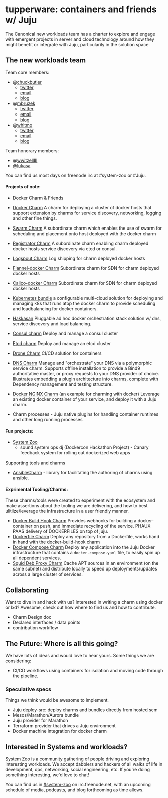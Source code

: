 # tupperware: containers and friends w/ Juju

The Canonical new workloads team has a charter to explore and engage with emergent projects in server and cloud technology around how they might benefit or integrate with Juju, particularily in the solution space.

## The new workloads team

Team core members:
- @[chuckbutler](http://github.com/chuckbutler)
    * [twitter](https://twitter.com/lazypower)
    * [email](mailto:charles.butler@canonical.com)
    * [blog](http://blog.dasroot.net)
- @[mbruzek](http://github.com/mbruzek)
    * [twitter](https://twitter.com/mattatcanonical)
    * [email](mailto:matthew.bruzek@canonical.com)
    * [blog](http://bruzer.net)
- @[whitmo](http://github.com/whitmo)
    * [twitter](https://twitter/whit)
    * [email](mailto:whit.morriss@canonical.com)
    * [blog](http://bfh.whitmorriss.org)

Team honorary members:
 - @[wwitzellIII](https://github.com/wwitzel3)
 - @[lukasa](https://github.com/lukasa)

You can find us most days on freenode irc at #system-zoo or #Juju.

#### Projects of note:

- Docker Charm & Friends
 - [Docker Charm](http://github.com/chuckbutler/docker-charm)
   A charm for deploying a cluster of docker hosts that support extension by charms for service discovery, networking, logging and other fine things. 
 - [Swarm Charm](http://github.com/whitmo/swarm-charm)
   A subordinate charm which enables the use of swarm for scheduling and placement onto host deployed with the docker charm
 - [Registrator Charm](https://github.com/whitmo/registrator-charm)
   A subordinate charm enabling charm deployed docker hosts service discovery via etcd or consul.
 - [Logspout Charm](https://github.com/chuckbutler/logspout-charm)
   Log shipping for charm deployed docker hosts
 - [Flannel-docker Charm](https://github.com/chuckbutler/flannel-docker-charm)
   Subordinate charm for SDN for charm deployed docker hosts
 - [Calico-docker Charm](https://github.com/chuckbutler/calico-docker-charm)
   Subordinate charm for SDN for charm deployed docker hosts
 - [Kubernetes bundle](https://github.com/GoogleCloudPlatform/kubernetes/tree/master/cluster/Juju/bundles)
   a configurable multi-cloud solution for deploying and managing k8s that runs atop the docker charm to provide scheduling and loadbalancing for docker containers.
 - [Hakkasan](https://github.com/chuckbutler/container-dynamics-bundle)
   Pluggable ad hoc docker orchestration stack solution w/ dns, service discovery and load balancing.
 - [Consul charm](https://github.com/mbruzek/consul-charm.git)
  Deploy and manage a consul cluster
 - [Etcd charm](https://github.com/chuckbutler/etcd-charm.git)
  Deploy and manage an etcd cluster
 - [Drone Charm](https://github.com/chuckbutler/drone-ci-charm)
  CI/CD solution for containers
 - [DNS Charm](https://github.com/chuckbutler/dns-charm.git)
  Manage and "orchestrate" your DNS via a polymorphic service charm. Supports
  offline installation to provide a Bind9 authoritative master, or proxy requests
  to your DNS provider of choice. Illustrates embedding a plugin architecture into
  charms, complete with Dependency management and testing structure.
 - [Docker NGINX Charm](https://github.com/chuckbutler/docker-nginx-charm)
  (an example for charming with docker) Leverage an existing docker container of your service, and deploy it with a Juju charm.

- Charm processes - Juju native plugins for handling container runtimes and other long running processes


#### Fun projects:

- [System Zoo](http://github.com/systemzoo)
  * sound system ops dj (Dockercon Hackathon Project) - Canary feedback system for rolling out dockerized web apps

Supporting tools and charms

- [AnsibleCharm](https://github.com/whitmo/ansible-charm) - library for facilitating the authoring of charms using ansible.


#### Exprimental Tooling/Charms:

These charms/tools were created to experiment with the ecosystem and make assertions
about the tooling we are delivering, and how to best ulitilze/leverage the
infrastructure in a user friendly manner.

- [Docker Build Hook Charm](https://github.com/chuckbutler/docker-build-hook-charm)
    Provides webhooks for building a docker-container on push, and immediate
    recycling of the service. PHAUX PAAS delivery of DOCKERFILES on top of juju.
- [Dockerfile Charm](https://github.com/chuckbutler/dockerfile-charm)
    Deploy any repository from a Dockerfile, works hand in hand with the docker-build-hook charm
- [Docker Compose Charm](https://github.com/chuckbutler/docker-compose-charm)
    Deploy any application into the Juju Docker infrastructure that contains a
    `docker-compose.yaml` file, to easily spin up all dependent services.
- [Squid Deb Proxy Charm](https://github.com/chuckbutler/squid-deb-proxy-charm)
    Cache APT sources in an environment (on the same subnet) and distribute
    locally to speed up deployments/updates across a large cluster of services.


## Collaborating

Want to dive in and hack with us? Interested in writing a charm using docker or lxd? Awesome, check out how where to find us and how to contribute.

- Charm Design doc
- Declared interfaces / data points
- contribution workflow

## The Future: Where is all this going?

We have lots of ideas and would love to hear yours.  Some things we are considering:

 - CI/CD workflows using containers for isolation and moving code through the pipeline.

### Speculative specs

Things we think would be awesome to implement.

- Juju deploy-src: deploy charms and bundles directly from hosted scm
- Mesos/Marathon/Aurora bundle
- Juju provider for Marathon
- Terraform provider that drives a Juju environment
- Docker machine integration for docker charm

## Interested in Systems and workloads?

 System Zoo is a community gathering of people driving and exploring
interesting workloads. We accept dabblers and hackers of all walks of life in
development, ops, networking, social engineering, etc. If you're doing something
interesting, we'd love to chat!

 You can find us in [#system-zoo](https://webchat.freenode.net/?channels=systemzoo)
on irc.freenode.net, with an upcoming schedule of media, podcasts, and blog
forthcoming as time allows.




